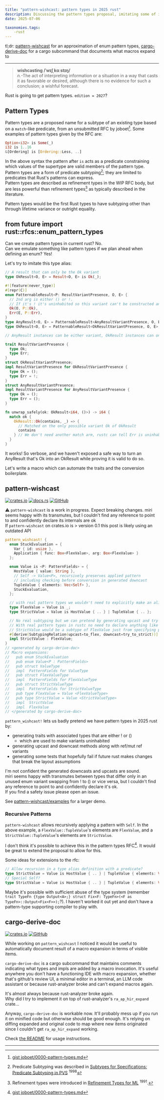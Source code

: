 ```yaml
---
title: "pattern-wishcast: pattern types in 2025 rust"
description: Discussing the pattern types proposal, imitating some of it with uninhabited variants.
date: 2025-07-06

taxonomies.tags:
    -rust
---
```


tl;dr: [pattern-wishcast](https://crates.io/crates/pattern-wishcast) for an approximation of enum pattern types, [cargo-derive-doc](https://crates.io/crates/cargo-derive-doc) for a cargo subcommand that documents what macros expand to

---

> **wishcasting /ˈwɪʃˌkɑːstɪŋ/**  
> *n.*-The act of interpreting information or a situation in a way that casts it as favorable or desired, although there is no evidence for such a conclusion; a wishful forecast.

Rust is going to get pattern types. `edition = 2027`?  

## Pattern Types

Pattern types are a proposed name for a subtype of an existing type based on a `match`-like predicate, from an unsubmitted RFC by joboet[^pat_rfc]. Some examples of pattern types given by the RFC are:

```rs
Option<i32> is Some(_)
i32 is 1..16
&[Ordering] is [Ordering::Less, ..]
```

In the above syntax the pattern after `is` acts as a predicate constraining which values of the supertype are valid members of the pattern type.  
Pattern types are a form of predicate subtyping[^pr_st]; they are limited to predicates that Rust's patterns can express.  
Pattern types are described as refinement types in the WIP RFC body, but are less powerful than refinement types[^ref_st] as typically described in the literature.

Pattern types would be the first Rust types to have subtyping other than through lifetime variance or outright equality.

## from __future__ import rust::rfcs::enum_pattern_types

Can we create pattern types in current rust? No.  
Can we emulate something like pattern types if we plan ahead when defining an enum? Yes!

Let's try to imitate this type alias:

```rs
// A result that can only be the Ok variant
type OkResult<O, E> = Result<O, E> is Ok(_);
```

```rs
#![feature(never_type)]
#[repr(C)]
enum PatternableResult<P: ResultVariantPresence, O, E> {
  // 2nd arg is either () or !.
  // If it's ! it's uninhabited so this variant can't be constructed and doesn't need to be matched
  Ok(O, P::Ok),
  Err(E, P::Err),
}
type AnyResult<O, E> = PatternableResult<AnyResultVariantPresence, O, E>;
type OkResult<O, E> = PatternableResult<OkResultVariantPresence, O, E>;

// AnyResult instances can be either variant, OkResult instances can only be Ok

trait ResultVariantPresence {
  type Ok;
  type Err;
}
struct OkResultVariantPresence;
impl ResultVariantPresence for OkResultVariantPresence {
  type Ok = ();
  type Err = !;
}
struct AnyResultVariantPresence;
impl ResultVariantPresence for AnyResultVariantPresence {
  type Ok = ();
  type Err = ();
}

fn unwrap_safely(ok: OkResult<i64, ()>) -> i64 {
  match ok {
    OkResult::Ok(contains, _) => {
      // Matched on the only possible variant Ok of OkResult
      contains
    } // We don't need another match arm, rustc can tell Err is uninhabited
  }
}
```

It works! So verbose, and we haven't exposed a safe way to turn an AnyResult that's Ok into an OkResult while proving it is valid to do so.

Let's write a macro which can automate the traits and the conversion boilerplate.

## pattern-wishcast

[![crates.io](https://img.shields.io/crates/v/pattern-wishcast.svg)](https://crates.io/crates/pattern-wishcast)
[![docs.rs](https://docs.rs/pattern-wishcast/badge.svg)](https://docs.rs/pattern-wishcast)
[![GitHub](https://img.shields.io/badge/github-source-blue.svg)](https://github.com/LunNova/x/tree/main/pattern-wishcast)

⚠️ `pattern-wishcast` is a work in progress. Expect breaking changes. miri seems happy with its transmutes, but I couldn't find any reference to point to and confidently declare its internals are ok  
If `pattern-wishcast` on crates.io is > version 0.1 this post is likely using an outdated API

```rs
pattern_wishcast! {
  enum StuckEvaluation = {
    Var { id: usize },
    Application { func: Box<FlexValue>, arg: Box<FlexValue> }
  };

  enum Value is <P: PatternFields> = {
    HostValue { value: String },
    // Self -> Value<P>, recursively preserves applied pattern
    // including checking before conversion in generated downcast
    TupleValue { elements: Vec<Self> },
    StuckEvaluation,
  };

  // with real pattern types we wouldn't need to explicitly make an alias with a wildcard
  type FlexValue = Value is _; 
  type StrictValue = Value is HostValue { .. } | TupleValue { .. };

  // No real subtyping but we can pretend by generating upcast and try downcast impls
  // With real pattern types in rustc no need to declare anything like this
  // StrictValue would be a subtype of FlexValue just from specifying predicates that imply that relation
  #[derive(SubtypingRelation(upcast=to_flex, downcast=try_to_strict))]
  impl StrictValue : FlexValue;
}
// <generated by cargo-derive-doc>
// Macro expansions:
//   pub enum StuckEvaluation
//   pub enum Value<P : PatternFields>
//   pub struct ValueType
//   impl  PatternFields for ValueType
//   pub struct FlexValueType
//   impl  PatternFields for FlexValueType
//   pub struct StrictValueType
//   impl  PatternFields for StrictValueType
//   pub type FlexValue = Value <FlexValueType>
//   pub type StrictValue = Value <StrictValueType>
//   impl  StrictValue
//   impl  FlexValue
// </generated by cargo-derive-doc>
```

`pattern_wishcast!` lets us badly pretend we have pattern types in 2025 rust by:

* generating traits with associated types that are either ! or ()
  * which are used to make variants uninhabited
* generating upcast and downcast methods along with ref/mut ref variants
* generating some tests that hopefully fail if future rust makes changes that break the layout assumptions

I'm not confident the generated downcasts and upcasts are sound.  
miri seems happy with transmutes between types that differ only in an unused enum variant swapping from ! to () or vice versa, but I couldn't find any reference to point to and confidently declare it's ok.  
If you find a safety issue please open an issue.

See [pattern-wishcast/examples](https://github.com/LunNova/x/blob/main/pattern-wishcast/examples) for a larger demo.

### Recursive Patterns

`pattern-wishcast` allows recursively applying a pattern with `Self`. In the above example, a `FlexValue::TupleValue`'s elements are `FlexValue`, and a `StrictValue::TupleValue`'s elements are `StrictValue`.

I don't think it's possible to achieve this in the pattern types RFC[^pat_rfc]. It would be great to extend the proposal to allow for this.

Some ideas for extensions to the rfc:

```rs
// Allow recursion in a type alias definition with a predicate?
type StrictValue = Value is HostValue { .. } | TupleValue { elements: Vec<StrictValue> };
// Special Self?
type StrictValue = Value is HostValue { .. } | TupleValue { elements: Vec<Self> };
```

Maybe it's possible with sufficient abuse of the type system (remember `trait TypeFn {type Output<A>;} struct Fix<F: TypeFn>(<F as TypeFn>::Output<Fix<F>>);`?). I haven't worked it out yet and don't have a pattern-type supporting compiler to play with.

## cargo-derive-doc

[![crates.io](https://img.shields.io/crates/v/cargo-derive-doc.svg)](https://crates.io/crates/cargo-derive-doc)
[![GitHub](https://img.shields.io/badge/github-source-blue.svg)](https://github.com/LunNova/x/tree/main/cargo-derive-doc)

While working on `pattern_wishcast` I noticed it would be useful to automatically document result of a macro expansion in terms of visible items.

`cargo-derive-doc` is a cargo subcommand that maintains comments indicating what types and impls are added by a macro invocation. It's useful anywhere you don't have a functioning IDE with macro expansion, whether that's github's review UI, a minimal editor in a terminal, an LLM code assistant or because rust-analyzer broke and can't expand macros again.

It's almost always because rust-analyzer broke again.  
Why did I try to implement it on top of rust-analyzer's `ra_ap_hir_expand` crate…

Anyway, `cargo-derive-doc` is workable now. It'll probably mess up if you run it on minified code but otherwise should be good enough. It's relying on diffing expanded and original code to map where new items originated since I couldn't get `ra_ap_hir_expand` working.

Check [the README](https://github.com/LunNova/x/tree/main/cargo-derive-doc) for usage instructions.

----

[^pat_rfc]:  [gist joboet/0000-pattern-types.md](https://gist.github.com/joboet/0cecbce925ee2ad1ee3e5520cec81e30)
[^pr_st]: Predicate Subtyping was described in [Subtypes for Specifications: Predicate Subtyping in PVS](https://www.csl.sri.com/papers/tse98/tse98.pdf) <sup>1998</sup>
[^ref_st]: Refinement types were introduced in [Refinement Types for ML](https://www.cs.cmu.edu/~fp/papers/pldi91.pdf) <sup>1991</sup>.
